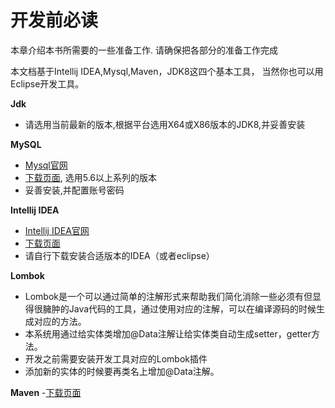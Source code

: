 # 开发前必读
本章介绍本书所需要的一些准备工作. 请确保把各部分的准备工作完成

本文档基于Intellij IDEA,Mysql,Maven，JDK8这四个基本工具，
当然你也可以用Eclipse开发工具。

**Jdk**

- 请选用当前最新的版本,根据平台选用X64或X86版本的JDK8,并妥善安装

**MySQL**

- [Mysql官网](https://dev.mysql.com/)
- [下载页面](https://dev.mysql.com/downloads/), 选用5.6以上系列的版本
- 妥善安装,并配置账号密码


**Intellij IDEA**
- [Intellij IDEA官网](https://www.jetbrains.com/idea/)
- [下载页面](https://www.jetbrains.com/idea/download/)
- 请自行下载安装合适版本的IDEA（或者eclipse）

**Lombok**
- Lombok是一个可以通过简单的注解形式来帮助我们简化消除一些必须有但显得很臃肿的Java代码的工具，通过使用对应的注解，可以在编译源码的时候生成对应的方法。
- 本系统用通过给实体类增加@Data注解让给实体类自动生成setter，getter方法。
- 开发之前需要安装开发工具对应的Lombok插件
- 添加新的实体的时候要再类名上增加@Data注解。

**Maven**
-[下载页面](http://maven.apache.org/download.cgi)


